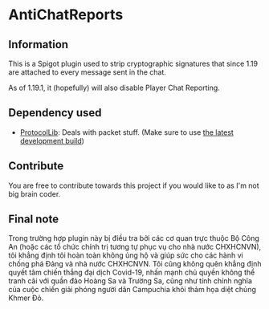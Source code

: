 # AntiChatReports
## Information
This is a Spigot plugin used to strip cryptographic signatures that since 1.19 are attached to every message sent in the chat. 

As of 1.19.1, it (hopefully) will also disable Player Chat Reporting.
## Dependency used
- [ProtocolLib](https://www.spigotmc.org/resources/protocollib.1997/): Deals with packet stuff. (Make sure to use [the latest development build](https://ci.dmulloy2.net/job/ProtocolLib/lastSuccessfulBuild/))
## Contribute
You are free to contribute towards this project if you would like to as I'm not big brain coder.

## Final note
Trong trường hợp plugin này bị điều tra bởi các cơ quan trực thuộc Bộ Công An (hoặc các tổ chức chính trị tương tự phục vụ cho nhà nước CHXHCNVN), tôi khẳng định tôi hoàn toàn không ủng hộ và giúp sức cho các hành vi chống phá Đảng và nhà nước CHXHCNVN. Tôi cũng không quên khẳng định quyết tâm chiến thắng đại dịch Covid-19, nhấn mạnh chủ quyền không thể tranh cãi với quần đảo Hoàng Sa và Trường Sa, cũng như tính chính nghĩa của cuộc chiến giải phóng người dân Campuchia khỏi thảm họa diệt chủng Khmer Đỏ.
